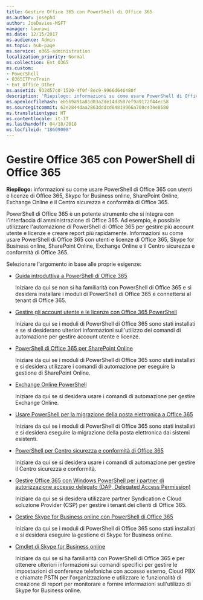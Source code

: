 ```yaml
---
title: Gestire Office 365 con PowerShell di Office 365
ms.author: josephd
author: JoeDavies-MSFT
manager: laurawi
ms.date: 12/15/2017
ms.audience: Admin
ms.topic: hub-page
ms.service: o365-administration
localization_priority: Normal
ms.collection: Ent_O365
ms.custom:
- PowerShell
- O365ITProTrain
- Ent_Office_Other
ms.assetid: 932d57c0-1520-4f0f-8ec9-9966d646480f
description: 'Riepilogo: informazioni su come usare PowerShell di Office 365 con utenti e licenze di Office 365, Skype for Business online, SharePoint Online, Exchange Online e il Centro sicurezza e conformità di Office 365.'
ms.openlocfilehash: eb5b9a91a81d03a2de14d3507ef9a9172f44ec58
ms.sourcegitcommit: 63e2844daa2863dddcd84819966a708c434e8580
ms.translationtype: HT
ms.contentlocale: it-IT
ms.lasthandoff: 04/18/2018
ms.locfileid: "18609008"
---
```

# <a name="manage-office-365-with-office-365-powershell"></a>Gestire Office 365 con PowerShell di Office 365

 **Riepilogo:** informazioni su come usare PowerShell di Office 365 con utenti e licenze di Office 365, Skype for Business online, SharePoint Online, Exchange Online e il Centro sicurezza e conformità di Office 365.
  
PowerShell di Office 365 è un potente strumento che si integra con l'interfaccia di amministrazione di Office 365. Ad esempio, è possibile utilizzare l'automazione di PowerShell di Office 365 per gestire più account utente e licenze e creare report più rapidamente. Informazioni su come usare PowerShell di Office 365 con utenti e licenze di Office 365, Skype for Business online, SharePoint Online, Exchange Online e il Centro sicurezza e conformità di Office 365.
  
Selezionare l'argomento in base alle proprie esigenze:
  
- [Guida introduttiva a PowerShell di Office 365](getting-started-with-office-365-powershell.md)

    Iniziare da qui se non si ha familiarità con PowerShell di Office 365 e si desidera installare i moduli di PowerShell di Office 365 e connettersi al tenant di Office 365.

- [Gestire gli account utente e le licenze con Office 365 PowerShell](manage-user-accounts-and-licenses-with-office-365-powershell.md)

    Iniziare da qui se i moduli di PowerShell di Office 365 sono stati installati e se si desiderano ulteriori informazioni sull'utilizzo dei comandi di automazione per gestire account utente e licenze.

- [PowerShell di Office 365 per SharePoint Online](https://technet.microsoft.com/library/fp161362.aspx)

    Iniziare da qui se i moduli di PowerShell di Office 365 sono stati installati e si desidera utilizzare i comandi di automazione per eseguire la gestione di SharePoint Online.

- [Exchange Online PowerShell](https://docs.microsoft.com/powershell/exchange/exchange-online/exchange-online-powershell)

    Iniziare da qui se si desidera usare i comandi di automazione per gestire Exchange Online.

- [Usare PowerShell per la migrazione della posta elettronica a Office 365](use-powershell-for-email-migration-to-office-365.md)

    Iniziare da qui se i moduli di PowerShell di Office 365 sono stati installati e si desidera eseguire la migrazione della posta elettronica dai sistemi esistenti.

- [PowerShell per Centro sicurezza e conformità di Office 365](https://docs.microsoft.com/powershell/exchange/office-365-scc/office-365-scc-powershell)

    Iniziare da qui se si desidera usare i comandi di automazione per gestire il Centro sicurezza e conformità.

- [Gestire Office 365 con Windows PowerShell per i partner di autorizzazione accesso delegato (DAP, Delegated Access Permission)](manage-office-365-with-windows-powershell-for-delegated-access-permissions-dap-p.md)

    Iniziare da qui se si desidera utilizzare partner Syndication e Cloud soluzione Provider (CSP) per gestire i tenant dei clienti di Office 365.

- [Gestire Skype for Business online con PowerShell di Office 365](manage-skype-for-business-online-with-office-365-powershell.md)

    Iniziare da qui se i moduli di PowerShell di Office 365 sono stati installati e si desidera eseguire la gestione di Skype for Business online.

- [Cmdlet di Skype for Business online](https://technet.microsoft.com/library/mt228132.aspx)

    Iniziare da qui se si ha familiarità con PowerShell di Office 365 e per ottenere ulteriori informazioni sui comandi specifici per gestire le impostazioni di conferenze telefoniche con accesso esterno, Cloud PBX e chiamate PSTN per l'organizzazione e utilizzare le funzionalità di creazione di report per monitorare e fornire informazioni sull'utilizzo di Skype for Business online.
